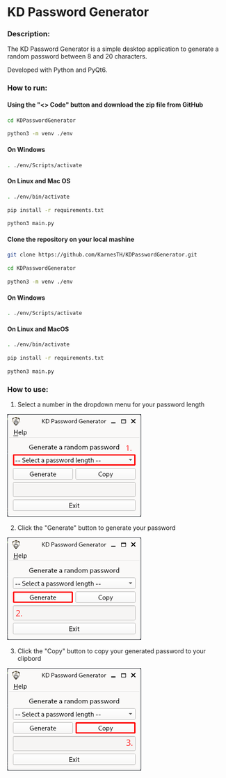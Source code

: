 # KD Password Generator

### Description:

The KD Password Generator is a simple desktop application to generate a random password between 8 and 20 characters.

Developed with Python and PyQt6.

### How to run:

#### Using the "<> Code" button and download the zip file from GitHub

```bash
cd KDPasswordGenerator
```

```bash
python3 -m venv ./env
```

#### On Windows

```bash
. ./env/Scripts/activate
```

#### On Linux and Mac OS

```bash
. ./env/bin/activate
```

```bash
pip install -r requirements.txt
```

```bash
python3 main.py
```

#### Clone the repository on your local mashine

```bash
git clone https://github.com/KarnesTH/KDPasswordGenerator.git
```

```bash
cd KDPasswordGenerator
```

```bash
python3 -m venv ./env
```

#### On Windows

```bash
. ./env/Scripts/activate
```

#### On Linux and MacOS

```bash
. ./env/bin/activate
```

```bash
pip install -r requirements.txt
```

```bash
python3 main.py
```

### How to use:

1. Select a number in the dropdown menu for your password length

![first step](./images/step_one.png)

2. Click the "Generate" button to generate your password

![second step](./images/step_two.png)

3. Click the "Copy" button to copy your generated password to your clipbord

![third step](./images/step_three.png)
